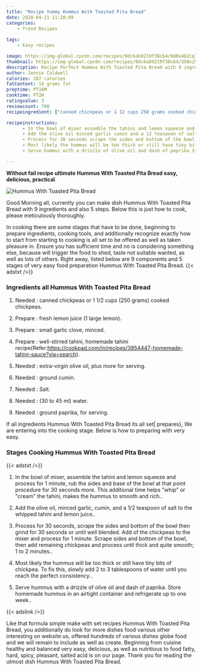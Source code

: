 ```yaml
---
title: "Recipe Yummy Hummus With Toasted Pita Bread"
date: 2020-04-21 11:28:09
categories:
    - Trend Recipes
    
tags:
    - Easy recipes

image: https://img-global.cpcdn.com/recipes/0dc6ab9219f38cb4/680x482cq70/hummus-with-toasted-pita-bread-recipe-main-photo.jpg
thumbnail: https://img-global.cpcdn.com/recipes/0dc6ab9219f38cb4/350x250cq70/hummus-with-toasted-pita-bread-recipe-main-photo.jpg
description: Recipe Perfect Hummus With Toasted Pita Bread with 9 ingredients and 5 stages of easy cooking.
author: Jennie Caldwell
calories: 287 calories
fatContent: 14 grams fat
preptime: PT16M
cooktime: PT2H
ratingvalue: 3
reviewcount: 780
recipeingredient: ["canned chickpeas or 1 12 cups 250 grams cooked chickpeas", "fresh lemon juice 1 large lemon", "small garlic clove minced", "wellstirred tahini homemade tahini recipeReferhttpscookpadcominrecipes3854447homemadetahinisauceviasearch", "extravirgin olive oil plus more for serving", "ground cumin", "Salt", "30 to 45 ml water", "ground paprika for serving"]

recipeinstructions: 
      - In the bowl of mixer assemble the tahini and lemon squeeze and process for 1 minute rub the sides and base of the bowl at that point procedure for 30 seconds more This additional time helps whip or cream the tahini makes the hummus to smooth and rich 
      - Add the olive oil minced garlic cumin and a 12 teaspoon of salt to the whipped tahini and lemon juice 
      - Process for 30 seconds scrape the sides and bottom of the bowl then grind for 30 seconds or until well blended Add of the chickpeas to the mixer and process for 1 minute Scrape sides and bottom of the bowl then add remaining chickpeas and process until thick and quite smooth 1 to 2 minutes 
      - Most likely the hummus will be too thick or still have tiny bits of chickpea To fix this slowly add 2 to 3 tablespoons of water until you reach the perfect consistency 
      - Serve hummus with a drizzle of olive oil and dash of paprika Store homemade hummus in an airtight container and refrigerate up to one week

---
```




**Without fail recipe ultimate Hummus With Toasted Pita Bread easy, delicious, practical**. 


![Hummus With Toasted Pita Bread](https://img-global.cpcdn.com/recipes/0dc6ab9219f38cb4/680x482cq70/hummus-with-toasted-pita-bread-recipe-main-photo.jpg "Hummus With Toasted Pita Bread")




Good Morning all, currently you can make dish Hummus With Toasted Pita Bread with 9 ingredients and also 5 steps. Below this is just how to cook, please meticulously thoroughly.

In cooking there are some stages that have to be done, beginning to prepare ingredients, cooking tools, and additionally recognize exactly how to start from starting to cooking is all set to be offered as well as taken pleasure in. Ensure you has sufficient time and no is considering something else, because will trigger the food to shed, taste not suitable wanted, as well as lots of others. Right away, listed below are 9 components and 5 stages of very easy food preparation Hummus With Toasted Pita Bread.
{{< adstxt />}}

### Ingredients all Hummus With Toasted Pita Bread


1. Needed  : canned chickpeas or 1 1/2 cups (250 grams) cooked chickpeas.

1. Prepare  : fresh lemon juice (1 large lemon).

1. Prepare  : small garlic clove, minced.

1. Prepare  : well-stirred tahini, homemade tahini recipe(Refer:https://cookpad.com/in/recipes/3854447-homemade-tahini-sauce?via=search).

1. Needed  : extra-virgin olive oil, plus more for serving.

1. Needed  : ground cumin.

1. Needed  : Salt.

1. Needed  : (30 to 45 ml) water.

1. Needed  : ground paprika, for serving.



If all ingredients Hummus With Toasted Pita Bread its all set| prepares}, We are entering into the cooking stage. Below is how to preparing with very easy.

### Stages Cooking Hummus With Toasted Pita Bread

{{< adstxt />}}


1. In the bowl of mixer, assemble the tahini and lemon squeeze and process for 1 minute, rub the sides and base of the bowl at that point procedure for 30 seconds more. This additional time helps &#34;whip&#34; or &#34;cream&#34; the tahini, makes the hummus to smooth and rich..



1. Add the olive oil, minced garlic, cumin, and a 1/2 teaspoon of salt to the whipped tahini and lemon juice..



1. Process for 30 seconds, scrape the sides and bottom of the bowl then grind for 30 seconds or until well blended.
 Add of the chickpeas to the mixer and process for 1 minute. Scrape sides and bottom of the bowl, then add remaining chickpeas and process until thick and quite smooth; 1 to 2 minutes..



1. Most likely the hummus will be too thick or still have tiny bits of chickpea. To fix this, slowly add 2 to 3 tablespoons of water until you reach the perfect consistency..



1. Serve hummus with a drizzle of olive oil and dash of paprika. Store homemade hummus in an airtight container and refrigerate up to one week..





{{< adslink />}}

Like that formula simple make with set recipes Hummus With Toasted Pita Bread, you additionally do look for more dishes food various other interesting on website us, offered hundreds of various dishes globe food and we will remain to include as well as create. Beginning from cuisine healthy and balanced very easy, delicious, as well as nutritious to food fatty, hard, spicy, pleasant, salted acid is on our page. Thank you for reading the utmost dish Hummus With Toasted Pita Bread.
